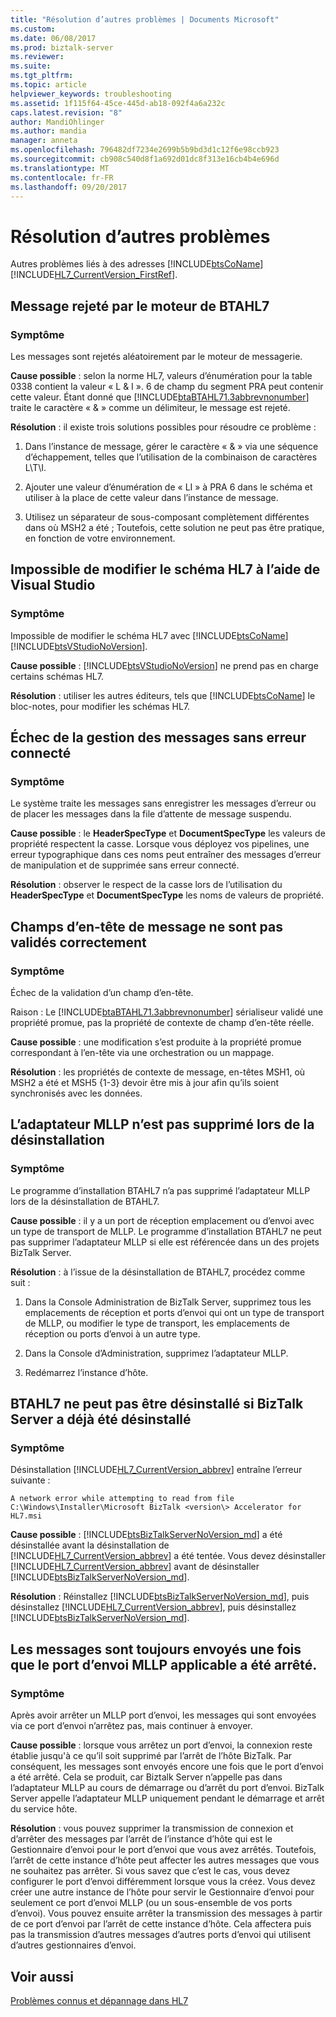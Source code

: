 ```yaml
---
title: "Résolution d’autres problèmes | Documents Microsoft"
ms.custom: 
ms.date: 06/08/2017
ms.prod: biztalk-server
ms.reviewer: 
ms.suite: 
ms.tgt_pltfrm: 
ms.topic: article
helpviewer_keywords: troubleshooting
ms.assetid: 1f115f64-45ce-445d-ab18-092f4a6a232c
caps.latest.revision: "8"
author: MandiOhlinger
ms.author: mandia
manager: anneta
ms.openlocfilehash: 796482df7234e2699b5b9bd3d1c12f6e98ccb923
ms.sourcegitcommit: cb908c540d8f1a692d01dc8f313e16cb4b4e696d
ms.translationtype: MT
ms.contentlocale: fr-FR
ms.lasthandoff: 09/20/2017
---
```

# <a name="troubleshooting-other-issues"></a>Résolution d’autres problèmes
Autres problèmes liés à des adresses [!INCLUDE[btsCoName](../../includes/btsconame-md.md)] [!INCLUDE[HL7_CurrentVersion_FirstRef](../../includes/hl7-currentversion-firstref-md.md)].  
  
## <a name="message-rejected-by-the-btahl7-engine"></a>Message rejeté par le moteur de BTAHL7  
  
### <a name="symptom"></a>Symptôme  
 Les messages sont rejetés aléatoirement par le moteur de messagerie.  
  
**Cause possible** : selon la norme HL7, valeurs d’énumération pour la table 0338 contient la valeur « L & I ». 6 de champ du segment PRA peut contenir cette valeur. Étant donné que [!INCLUDE[btaBTAHL71.3abbrevnonumber](../../includes/btabtahl71-3abbrevnonumber-md.md)] traite le caractère « & » comme un délimiteur, le message est rejeté.  
  
**Résolution** : il existe trois solutions possibles pour résoudre ce problème :  
  
1.  Dans l’instance de message, gérer le caractère « & » via une séquence d’échappement, telles que l’utilisation de la combinaison de caractères L\T\I.  
  
2.  Ajouter une valeur d’énumération de « LI » à PRA 6 dans le schéma et utiliser à la place de cette valeur dans l’instance de message.  
  
3.  Utilisez un séparateur de sous-composant complètement différentes dans où MSH2 a été ; Toutefois, cette solution ne peut pas être pratique, en fonction de votre environnement.  
  
## <a name="cannot-edit-the-hl7-schema-using-visual-studio"></a>Impossible de modifier le schéma HL7 à l’aide de Visual Studio  
  
### <a name="symptom"></a>Symptôme  
 Impossible de modifier le schéma HL7 avec [!INCLUDE[btsCoName](../../includes/btsconame-md.md)] [!INCLUDE[btsVStudioNoVersion](../../includes/btsvstudionoversion-md.md)].  
  
**Cause possible** : [!INCLUDE[btsVStudioNoVersion](../../includes/btsvstudionoversion-md.md)] ne prend pas en charge certains schémas HL7.  
  
**Résolution** : utiliser les autres éditeurs, tels que [!INCLUDE[btsCoName](../../includes/btsconame-md.md)] le bloc-notes, pour modifier les schémas HL7.  
  
## <a name="message-handling-fails-with-no-errors-logged"></a>Échec de la gestion des messages sans erreur connecté  
  
### <a name="symptom"></a>Symptôme  
 Le système traite les messages sans enregistrer les messages d’erreur ou de placer les messages dans la file d’attente de message suspendu.  
  
**Cause possible** : le **HeaderSpecType** et **DocumentSpecType** les valeurs de propriété respectent la casse. Lorsque vous déployez vos pipelines, une erreur typographique dans ces noms peut entraîner des messages d’erreur de manipulation et de supprimée sans erreur connecté.  
  
**Résolution** : observer le respect de la casse lors de l’utilisation du **HeaderSpecType** et **DocumentSpecType** les noms de valeurs de propriété.  
  
## <a name="message-header-fields-are-not-validated-correctly"></a>Champs d’en-tête de message ne sont pas validés correctement  
  
### <a name="symptom"></a>Symptôme  
 Échec de la validation d’un champ d’en-tête.  
  
 Raison : Le [!INCLUDE[btaBTAHL71.3abbrevnonumber](../../includes/btabtahl71-3abbrevnonumber-md.md)] sérialiseur validé une propriété promue, pas la propriété de contexte de champ d’en-tête réelle.  
  
**Cause possible** : une modification s’est produite à la propriété promue correspondant à l’en-tête via une orchestration ou un mappage.  
  
**Résolution** : les propriétés de contexte de message, en-têtes MSH1, où MSH2 a été et MSH5 {1-3} devoir être mis à jour afin qu’ils soient synchronisés avec les données.  
  
## <a name="the-mllp-adapter-is-not-removed-during-uninstall"></a>L’adaptateur MLLP n’est pas supprimé lors de la désinstallation  
  
### <a name="symptom"></a>Symptôme  
 Le programme d’installation BTAHL7 n’a pas supprimé l’adaptateur MLLP lors de la désinstallation de BTAHL7.  
  
**Cause possible** : il y a un port de réception emplacement ou d’envoi avec un type de transport de MLLP. Le programme d’installation BTAHL7 ne peut pas supprimer l’adaptateur MLLP si elle est référencée dans un des projets BizTalk Server.  
  
**Résolution** : à l’issue de la désinstallation de BTAHL7, procédez comme suit :  
  
1.  Dans la Console Administration de BizTalk Server, supprimez tous les emplacements de réception et ports d’envoi qui ont un type de transport de MLLP, ou modifier le type de transport, les emplacements de réception ou ports d’envoi à un autre type.  
  
2.  Dans la Console d’Administration, supprimez l’adaptateur MLLP.  
  
3.  Redémarrez l’instance d’hôte.  
  
## <a name="btahl7-cannot-be-uninstalled-if-biztalk-server-has-already-been-uninstalled"></a>BTAHL7 ne peut pas être désinstallé si BizTalk Server a déjà été désinstallé  
  
### <a name="symptom"></a>Symptôme  
 Désinstallation [!INCLUDE[HL7_CurrentVersion_abbrev](../../includes/hl7-currentversion-abbrev-md.md)] entraîne l’erreur suivante :  
  
`A network error while attempting to read from file C:\Windows\Installer\Microsoft BizTalk <version\> Accelerator for HL7.msi`
  
**Cause possible** : [!INCLUDE[btsBizTalkServerNoVersion_md](../../includes/btsbiztalkservernoversion-md.md)] a été désinstallée avant la désinstallation de [!INCLUDE[HL7_CurrentVersion_abbrev](../../includes/hl7-currentversion-abbrev-md.md)] a été tentée. Vous devez désinstaller [!INCLUDE[HL7_CurrentVersion_abbrev](../../includes/hl7-currentversion-abbrev-md.md)] avant de désinstaller [!INCLUDE[btsBizTalkServerNoVersion_md](../../includes/btsbiztalkservernoversion-md.md)].  
  
**Résolution** : Réinstallez [!INCLUDE[btsBizTalkServerNoVersion_md](../../includes/btsbiztalkservernoversion-md.md)], puis désinstallez [!INCLUDE[HL7_CurrentVersion_abbrev](../../includes/hl7-currentversion-abbrev-md.md)], puis désinstallez [!INCLUDE[btsBizTalkServerNoVersion_md](../../includes/btsbiztalkservernoversion-md.md)].  
  
## <a name="messages-are-still-sent-after-the-applicable-mllp-send-port-has-been-stopped"></a>Les messages sont toujours envoyés une fois que le port d’envoi MLLP applicable a été arrêté.  
  
### <a name="symptom"></a>Symptôme  
 Après avoir arrêter un MLLP port d’envoi, les messages qui sont envoyées via ce port d’envoi n’arrêtez pas, mais continuer à envoyer.  
  
**Cause possible** : lorsque vous arrêtez un port d’envoi, la connexion reste établie jusqu'à ce qu’il soit supprimé par l’arrêt de l’hôte BizTalk. Par conséquent, les messages sont envoyés encore une fois que le port d’envoi a été arrêté. Cela se produit, car Biztalk Server n’appelle pas dans l’adaptateur MLLP au cours de démarrage ou d’arrêt du port d’envoi. BizTalk Server appelle l’adaptateur MLLP uniquement pendant le démarrage et arrêt du service hôte.  
  
**Résolution** : vous pouvez supprimer la transmission de connexion et d’arrêter des messages par l’arrêt de l’instance d’hôte qui est le Gestionnaire d’envoi pour le port d’envoi que vous avez arrêtés. Toutefois, l’arrêt de cette instance d’hôte peut affecter les autres messages que vous ne souhaitez pas arrêter. Si vous savez que c’est le cas, vous devez configurer le port d’envoi différemment lorsque vous la créez. Vous devez créer une autre instance de l’hôte pour servir le Gestionnaire d’envoi pour seulement ce port d’envoi MLLP (ou un sous-ensemble de vos ports d’envoi). Vous pouvez ensuite arrêter la transmission des messages à partir de ce port d’envoi par l’arrêt de cette instance d’hôte. Cela affectera puis pas la transmission d’autres messages d’autres ports d’envoi qui utilisent d’autres gestionnaires d’envoi.  
  
## <a name="see-also"></a>Voir aussi  
 [Problèmes connus et dépannage dans HL7](../../adapters-and-accelerators/accelerator-hl7/troubleshooting-and-known-issues-in-hl7.md)